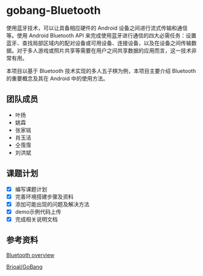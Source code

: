 # gobang-Bluetooth
使用蓝牙技术，可以让具备相应硬件的 Android 设备之间进行流式传输和通信等。使用 Android Bluetooth API 来完成使用蓝牙进行通信的四大必需任务：设置蓝牙、查找局部区域内的配对设备或可用设备、连接设备，以及在设备之间传输数据。对于多人游戏或照片共享等需要在用户之间共享数据的应用而言，这一技术非常有用。

本项目以基于 Bluetooth 技术实现的多人五子棋为例，本项目主要介绍 Bluetooth 的重要概念及其在 Android 中的使用方法。

## 团队成员
* 叶扬
* 姚霖
* 张家铭
* 肖玉洁
* 仝霈霈
* 刘洪斌

## 课题计划

- [x] 编写课题计划
- [x] 完善环境搭建步骤及资料
- [x] 添加可能出现的问题及解决方法
- [x] demo示例代码上传
- [x] 完成相关说明文档

## 参考资料

[Bluetooth overview](https://developer.android.com/guide/topics/connectivity/bluetooth)

[Brioal/GoBang](https://github.com/Brioal/GoBang)